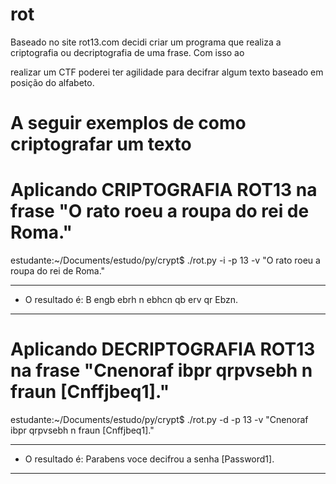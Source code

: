# rot

Baseado no site rot13.com decidi criar um programa que realiza a criptografia ou decriptografia de uma frase. Com isso ao 

realizar um CTF poderei ter agilidade para decifrar algum texto baseado em posição do alfabeto.


# A seguir exemplos de como criptografar um texto 

# Aplicando CRIPTOGRAFIA ROT13 na frase "O rato roeu a roupa do rei de Roma."

estudante:~/Documents/estudo/py/crypt$ ./rot.py -i -p 13 -v "O rato roeu a roupa do rei de Roma."

******************************************************************

* O resultado é: B engb ebrh n ebhcn qb erv qr Ebzn.

******************************************************************


# Aplicando DECRIPTOGRAFIA ROT13 na frase "Cnenoraf ibpr qrpvsebh n fraun [Cnffjbeq1]."


estudante:~/Documents/estudo/py/crypt$ ./rot.py -d -p 13 -v "Cnenoraf ibpr qrpvsebh n fraun [Cnffjbeq1]."

******************************************************************

* O resultado é: Parabens voce decifrou a senha [Password1].

******************************************************************


